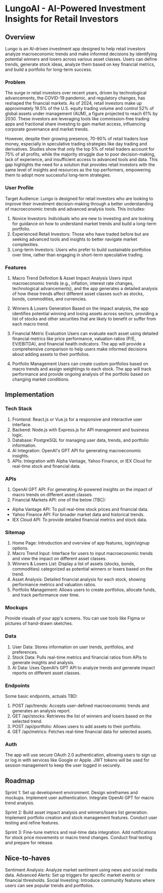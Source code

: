 # LungoAI - AI-Powered Investment Insights for Retail Investors

## Overview

Lungo is an AI-driven investment app designed to help retail investors analyze macroeconomic trends and make informed decisions by identifying potential winners and losers across various asset classes. Users can define trends, generate stock ideas, analyze them based on key financial metrics, and build a portfolio for long-term success.

### Problem

The surge in retail investors over recent years, driven by technological advancements, the COVID-19 pandemic, and regulatory changes, has reshaped the financial markets. As of 2024, retail investors make up approximately 19.5% of the U.S. equity trading volume and control 52% of global assets under management (AUM), a figure projected to reach 61% by 2030. These investors are leveraging tools like commission-free trading apps and fractional share investing to gain market access, influencing corporate governance and market trends.

However, despite their growing presence, 70-90% of retail traders lose money, especially in speculative trading strategies like day trading and derivatives. Studies show that only the top 5% of retail traders account for 75% of all profits, while the majority struggle due to poor decision-making, lack of experience, and insufficient access to advanced tools and data. This gap highlights the need for a solution that provides retail investors with the same level of insights and resources as the top performers, empowering them to adopt more successful long-term strategies.

### User Profile

Target Audience:
Lungo is designed for retail investors who are looking to improve their investment decision-making through a better understanding of macroeconomic trends and advanced analysis tools. This includes:

1. Novice Investors: Individuals who are new to investing and are looking for guidance on how to understand market trends and build a long-term portfolio.
2. Experienced Retail Investors: Those who have traded before but are seeking advanced tools and insights to better navigate market complexities.
3. Long-term Investors: Users who prefer to build sustainable portfolios over time, rather than engaging in short-term speculative trading.

### Features

1. Macro Trend Definition & Asset Impact Analysis
Users input macroeconomic trends (e.g., inflation, interest rate changes, technological advancements), and the app generates a detailed analysis of how these trends affect different asset classes such as stocks, bonds, commodities, and currencies.

2. Winners & Losers Generation
Based on the impact analysis, the app identifies potential winning and losing assets across sectors, providing a list of stocks and other securities that are likely to benefit or suffer from each macro trend.

3. Financial Metric Evaluation
Users can evaluate each asset using detailed financial metrics like price performance, valuation ratios (P/E, EV/EBITDA), and financial health indicators. The app will provide a comprehensive comparison to help users make informed decisions about adding assets to their portfolios.

4. Portfolio Management
Users can create custom portfolios based on macro trends and assign weightings to each stock. The app will track performance and provide ongoing analysis of the portfolio based on changing market conditions.

## Implementation

### Tech Stack

1. Frontend: React.js or Vue.js for a responsive and interactive user interface.
2. Backend: Node.js with Express.js for API management and business logic.
3. Database: PostgreSQL for managing user data, trends, and portfolio information.
4. AI Integration: OpenAI's GPT API for generating macroeconomic insights.
5. APIs: Integration with Alpha Vantage, Yahoo Finance, or IEX Cloud for real-time stock and financial data.

### APIs

1. OpenAI GPT API: For generating AI-powered insights on the impact of macro trends on different asset classes.
2. Financial Markets API: one of the below (TBC):
- Alpha Vantage API: To pull real-time stock prices and financial data.
- Yahoo Finance API: For broader market data and historical trends.
- IEX Cloud API: To provide detailed financial metrics and stock data.

### Sitemap

1. Home Page: Introduction and overview of app features, login/signup options.
2. Macro Trend Input: Interface for users to input macroeconomic trends and view the impact on different asset classes.
3. Winners & Losers List: Display a list of assets (stocks, bonds, commodities) categorized as potential winners or losers based on the trend.
4. Asset Analysis: Detailed financial analysis for each stock, showing performance metrics and valuation ratios.
5. Portfolio Management: Allows users to create portfolios, allocate funds, and track performance over time.

### Mockups

Provide visuals of your app's screens. You can use tools like Figma or pictures of hand-drawn sketches.

### Data

1. User Data: Stores information on user trends, portfolios, and preferences.
2. Stock Data: Pulls real-time metrics and financial ratios from APIs to generate insights and analysis.
3. AI Data: Uses OpenAI’s GPT API to analyze trends and generate impact reports on different asset classes.


### Endpoints

Some basic endpoints, actuals TBD:
1. POST /api/trends: Accepts user-defined macroeconomic trends and generates an analysis report.
2. GET /api/stocks: Retrieves the list of winners and losers based on the selected trend.
3. POST /api/portfolio: Allows users to add assets to their portfolio.
4. GET /api/metrics: Fetches real-time financial data for selected assets.

### Auth

The app will use secure OAuth 2.0 authentication, allowing users to sign up or log in with services like Google or Apple. JWT tokens will be used for session management to keep the user logged in securely.

## Roadmap

Sprint 1:
Set up development environment.
Design wireframes and mockups.
Implement user authentication.
Integrate OpenAI GPT for macro trend analysis.

Sprint 2:
Build asset impact analysis and winners/losers list generation.
Implement portfolio creation and stock management features.
Conduct user testing and refine features.

Sprint 3:
Fine-tune metrics and real-time data integration.
Add notifications for stock price movements or macro trend changes.
Conduct final testing and prepare for release.

## Nice-to-haves

Sentiment Analysis: Analyze market sentiment using news and social media data.
Advanced Alerts: Set up triggers for specific market events or financial thresholds.
Social Investing: Introduce community features where users can see popular trends and portfolios.
